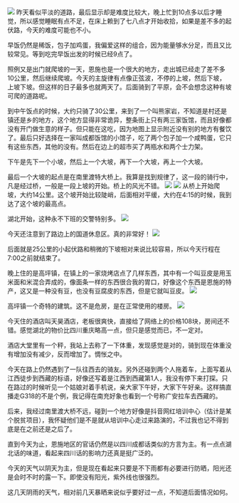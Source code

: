 ## 
#### 

![](https://gitee.com/waterchinap/g318/raw/master/0610.png#id=GAhsL&originHeight=671&originWidth=1361&originalType=binary&ratio=1&status=done&style=none)
昨天看似平淡的道路，最后显示却是难度比较大，晚上忙到10点多以后才睡觉，所以感觉睡眠有点不足，在床上赖到了七八点才开始收拾，如果是差不多的起伏路，今天的难度可能也不小。


早饭仍然是稀饭，包子加鸡蛋，我偏爱这样的组合，因为能量够水分足，而且又比较常见。等到吃完早饭出发的时候已经9点了。


照例又是出门就爬坡的一天，恩施也是一个很大的地方，走出城已经走了差不多10公里，然后继续爬坡。今天的主旋律有点像正弦波，不停的上坡，然后下坡，上坡下坡。但这样的日子最多也就两天了。后面骑到了平原，会不会想念这种有坡可爬的道路呢。


到中午饭点的时候，大约只骑了30公里，来到了一个叫熊家岩，不知道是村还是镇还是乡的地方，这个地方显得非常诡异，整条街上只有两三家饭馆，而且好像都没有开门做生意的样子。但只能在这吃，因为地图上显示附近没有别的地方有餐饮了。最后只好选择在一家叫成都饭馆的小馆子，吃了两个包子加一个咸鸭蛋，它只有这些东西，其他的没有。然后在边上的超市买了两瓶水和两个士力架。


下午是先下一个小坡，然后上一个大坡，再下一个大坡，再上一个大坡。


最后一个大坡的起点是在南里渡特大桥上。我算是找到规律了，这一段的骑行中，凡是经过桥，一般是一段上坡的开始。桥上的风光不错。
![](https://gitee.com/waterchinap/g318/raw/master/IMG_20210610_141540.jpg#id=wFUhI&originHeight=3472&originWidth=4624&originalType=binary&ratio=1&status=done&style=none)
![](https://gitee.com/waterchinap/g318/raw/master/IMG_20210610_141732.jpg#id=Dmw9d&originHeight=4624&originWidth=3472&originalType=binary&ratio=1&status=done&style=none)
从桥上开始爬坡，大约14公里。这个坡开始比较陡峭，后面相对平缓，大约在4:15的时候，我到达了这个坡的最高点。


湖北开始，这种永不下班的交警特别多。
![](https://gitee.com/waterchinap/g318/raw/master/IMG_20210610_165040.jpg#id=XMdsZ&originHeight=4624&originWidth=3472&originalType=binary&ratio=1&status=done&style=none)


今天还注意到了路边上的国道休息区。真的非常好！
![](https://gitee.com/waterchinap/g318/raw/master/IMG_20210610_181503.jpg#id=GkiwK&originHeight=3472&originWidth=4624&originalType=binary&ratio=1&status=done&style=none)


后面就是25公里的小起伏路和稍微的下坡相对来说比较容易，所以今天行程在7:00之前就结束了。


晚上住的是高坪镇，在镇上的一家烧烤店点了几样东西，其中有一个叫豆皮是用玉米面和米混合弄成的，像面条一样的东西很合我的胃口，好像这个东西是恩施的特产，这又是一种没有豆，也没有豆腐皮的东西，但是它就叫豆皮。
![](https://gitee.com/waterchinap/g318/raw/master/IMG_20210610_195336.jpg#id=hptnn&originHeight=4624&originWidth=3472&originalType=binary&ratio=1&status=done&style=none)


高坪镇一个奇特的建筑。这不是危房，是在正常使用的楼房。
![](https://gitee.com/waterchinap/g318/raw/master/IMG_20210610_202227.jpg#id=pwRxo&originHeight=4624&originWidth=3472&originalType=binary&ratio=1&status=done&style=none)


今天住的酒店叫天昊酒店，老板很爽快，直接给了网络上的价格108块，房间还不错。感觉湖北的物价比四川重庆略高一点，但只是感觉而已，不一定对。


酒店大堂里有一个秤，我站上去称了一下体重，发现感觉是对的，骑到现在体重没有增加没有减少，反而增加了。惆怅之中。


今天在路上仍然遇到了一队往西去的骑友。另外还碰到两个人拖着车，上面写着从江西徒步到西藏的标语，好像还写着是江西到西藏第1人，我没有停下来打探。只在路过的时候听见一个姑娘对着手机说，亲大家下午好，大家下午好亲。这样搞直播走G318的不是个例，我记得在南充好象也看到一个号称广安拉车去西藏的。


后来，我经过南里渡大桥不远，碰到一个地方好像是抖音网红培训中心（估计是某个脱贫项目），我怀疑他们是不是就从培训中心走过来路演的，不过我也记不得到底是在之前还是之后了。


直到今天为止，恩施地区的官话仍然是以四川成都话类似的方言为主。有一点点湖北话的味道，看起来四川话的影响力还真是挺广泛的。


今天的天气以阴天为主，但是现在看起来只要是不下雨都有必要进行防晒，阳光还是会时不时的露一下。即使没有阳光，紫外线也很强烈。


这几天阴雨的天气，相对前几天暴晒来说似乎要好过一点，不知道后面情况如何。
